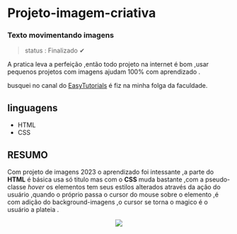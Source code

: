 # Projeto-imagem-criativa
### Texto movimentando imagens

> status : Finalizado ✔

A pratica leva a perfeição ,então todo projeto na internet é bom ,usar pequenos projetos com imagens ajudam 100% com aprendizado .

busquei no canal do [EasyTutorials](https://www.youtube.com/watch?v=ua2vl8EEIHA) é fiz na minha folga da faculdade.

linguagens
---
* HTML
* CSS

RESUMO
---
Com projeto de imagens 2023 o aprendizado foi intessante ,a parte do **HTML** é básica usa só titulo mas com o **CSS**  muda bastante ,com a pseudo-classe  _hover_  os elementos tem seus estilos alterados através da ação do usuário ,quando o próprio passa o cursor do mouse sobre o elemento ,é com adição do background-imagens ,o cursor se torna o magico é o usuário a plateia .

<center><img src ="https://i.imgflip.com/610ss1.jpg"></center>
